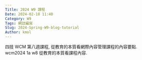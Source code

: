 ```yaml
---
Title: 2024 W9 課程
Date: 2024-02-18 11:40
Category: W9
Tags: 網誌編寫
Slug: 2024-Spring-W9-blog-tutorial
Author: kmol
---
```


四技 WCM 第八週課程, 從教育的本質看網際內容管理課程的內容要點. wcm2024 1a w8 從教育的本質看課程內容.

<!-- PELICAN_END_SUMMARY -->